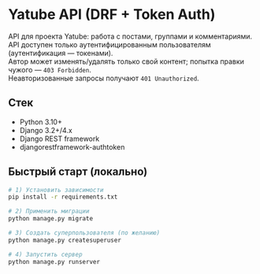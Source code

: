 # Yatube API (DRF + Token Auth)

API для проекта Yatube: работа с постами, группами и комментариями.  
API доступен только аутентифицированным пользователям (аутентификация — токенами).  
Автор может изменять/удалять только свой контент; попытка правки чужого — `403 Forbidden`.  
Неавторизованные запросы получают `401 Unauthorized`.

## Стек
- Python 3.10+
- Django 3.2+/4.x
- Django REST framework
- djangorestframework-authtoken

## Быстрый старт (локально)
```bash
# 1) Установить зависимости
pip install -r requirements.txt

# 2) Применить миграции
python manage.py migrate

# 3) Создать суперпользователя (по желанию)
python manage.py createsuperuser

# 4) Запустить сервер
python manage.py runserver
